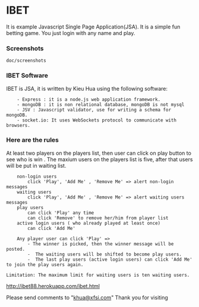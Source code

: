 # IBET
It is example Javascript Single Page Application(JSA). It is a simple fun betting game. You just login with any name and play. 

### Screenshots
```
doc/screenshots
```
### IBET Software
IBET is JSA, it is written by Kieu Hua using the following software:
```
	- Express : it is a node.js web application framework.
	- mongoDB : it is non relational database, mongoDB is not mysql
	- JSV : Javascript validator, use for writing a schema for mongoDB.
	- socket.io: It uses WebSockets protocol to communicate with browsers. 
```

### Here are the rules
At least two players on the players list, then user can click on play button to see who is win . The maxium users on the players list is five, after that users will be put in waiting list.
```
	non-login users 
		click 'Play', 'Add Me' , 'Remove Me' => alert non-login messages		
	waiting users 
		click 'Play', 'Add Me' , 'Remove Me' => alert waiting users messages
	play users
		can click 'Play' any time
		can click 'Remove' to remove her/him from player list
	active login users ( who already played at least once)
		can click 'Add Me'

	Any player user can click 'Play' =>
		- The winner is picked, then the winner message will be posted.
		-  The waiting users will be shifted to become play users.
		-  The last play users (active login users) can click 'Add Me' to join the play users again.
	
Limitation: The maximum limit for waiting users is ten waiting users.
```

http://ibet88.herokuapp.com/ibet.html

Please send comments to "khua@xfsi.com"
Thank you for visiting
